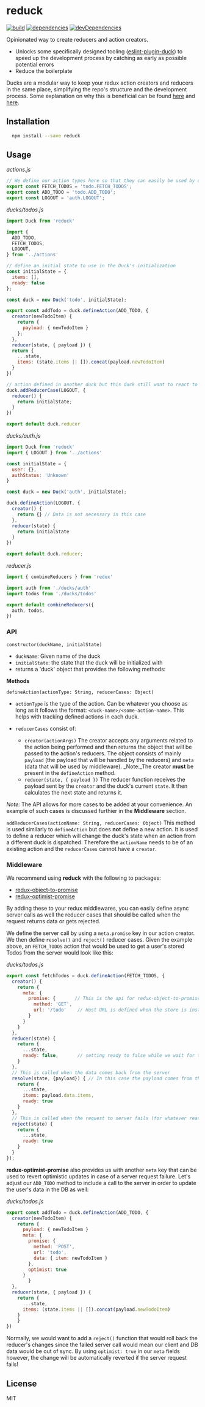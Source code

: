 # reduck

[![build](https://travis-ci.org/enkidevs/reduck.svg)](https://travis-ci.org/enkidevs/reduck)
[![dependencies](https://david-dm.org/enkidevs/reduck.svg)](https://david-dm.org/enkidevs/reduck)
[![devDependencies](https://david-dm.org/enkidevs/reduck/dev-status.svg)](https://david-dm.org/enkidevs/reduck#info=devDependencies)

Opinionated way to create reducers and action creators.

  * Unlocks some specifically designed tooling ([eslint-plugin-duck](https://github.com/enkidevs/eslint-plugin-duck)) to speed up the development process by catching as early as possible potential errors
  * Reduce the boilerplate

Ducks are a modular way to keep your redux action creators and reducers in the same place, simplifying the repo's structure and the development process. Some explanation on why this is beneficial can be found [here](https://github.com/erikras/ducks-modular-redux) and [here](https://medium.freecodecamp.com/scaling-your-redux-app-with-ducks-6115955638be).

## Installation

```bash
  npm install --save reduck
```

## Usage

*actions.js*
```js
// We define our action types here so that they can easily be used by different ducks
export const FETCH_TODOS = 'todo.FETCH_TODOS';
export const ADD_TODO = 'todo.ADD_TODO';
export const LOGOUT = 'auth.LOGOUT';
```

*ducks/todos.js*
```js
import Duck from 'reduck'

import {
  ADD_TODO,
  FETCH_TODOS,
  LOGOUT,
} from '../actions'

// define an initial state to use in the Duck's initialization
const initialState = {
  items: [],
  ready: false
};

const duck = new Duck('todo', initialState);

export const addTodo = duck.defineAction(ADD_TODO, {
  creator(newTodoItem) {
    return {
      payload: { newTodoItem }
    };
  },
  reducer(state, { payload }) {
  return {
    ...state,
    items: (state.items || []).concat(payload.newTodoItem)
  }
})

// action defined in another duck but this duck still want to react to it
duck.addReducerCase(LOGOUT, {
  reducer() {
    return initialState;
  }
})

export default duck.reducer
```

*ducks/auth.js*
```js
import Duck from 'reduck'
import { LOGOUT } from '../actions'

const initialState = {
  user: {},
  authStatus: 'Unknown'
}

const duck = new Duck('auth', initialState);

duck.defineAction(LOGOUT, {
  creator() {
    return {} // Data is not necessary in this case
  },
  reducer(state) {
    return initialState
  }
})

export default duck.reducer;
```

*reducer.js*
```js
import { combineReducers } from 'redux'

import auth from './ducks/auth'
import todos from './ducks/todos'

export default combineReducers({
  auth, todos,
})
```

### API

`constructor(duckName, initialState)`
- `duckName`: Given name of the duck
- `initialState`: the state that the duck will be initialized with
- returns a 'duck' object that provides the following methods:

**Methods**

`defineAction(actionType: String, reducerCases: Object)`
- `actionType` is the type of the action. Can be whatever you choose as long as it follows the format: `<duck-name>/<some-action-name>`.
This helps with tracking defined actions in each duck.

- `reducerCases` consist of:
  * `creator(actionArgs)`
  The creator accepts any arguments related to the action being performed and then returns the object that will be passed to the action's reducers. The object consists of mainly `payload` (the payload that will be handled by the reducers) and `meta` (data that will be used by middleware).
  _Note:_The creator **must** be present in the `defineAction` method.
  * `reducer(state, { payload })`
  The reducer function receives the payload sent by the `creator` and the duck's current `state`. It then calculates the next state and returns it.

_Note:_ The API allows for more cases to be added at your convenience. An example of such cases is discussed furthier in the **Middleware** section.

`addReducerCases(actionName: String, reducerCases: Object)`
This method is used similarly to `defineAction` but does **not** define a new action. It is used to define a reducer which will change the duck's state when an action from a different duck is dispatched. Therefore the `actionName` needs to be of an existing action and the `reducerCases` cannot have a `creator`.

### Middleware
We recommend using **reduck** with the following to packages:
- [redux-object-to-promise](https://github.com/mathieudutour/redux-object-to-promise)
- [redux-optimist-promise](https://github.com/mathieudutour/redux-optimist-promise)

By adding these to your redux middlewares, you can easily define async server calls as well the reducer cases that should be called when the request returns data or gets rejected.

We define the server call by using a `meta.promise` key in our action creator. We then define `resolve()` and `reject()` reducer cases.
Given the example above, an `FETCH_TODOS` action that would be used to get a user's stored Todos from the server would look like this:

*ducks/todos.js*
```js
export const fetchTodos = duck.defineAction(FETCH_TODOS, {
  creator() {
    return {
      meta: {
        promise: {       // This is the api for redux-object-to-promise
          method: 'GET',
          url: '/todo'    // Host URL is defined when the store is instantiated so we can use just relative URLs here
        }
      }
    }
  },
  reducer(state) {
    return {
      ...state,
      ready: false,       // setting ready to false while we wait for the network response
    }
  },
  // This is called when the data comes back from the server
  resolve(state, {payload}) { // In this case the payload comes from the server, not from the action creator
    return {
      ...state,
      items: payload.data.items,
      ready: true
    }
  },
  // This is called when the request to server fails (for whatever reason)
  reject(state) {
    return {
      ...state,
      ready: true
    }
  }
});
```

**redux-optimist-promise** also provides us with another `meta` key that can be used to revert optimistic updates in case of a server request failure.
Let's adjust our `ADD_TODO` method to include a call to the server in order to update the user's data in the DB as well:

*ducks/todos.js*
```js
export const addTodo = duck.defineAction(ADD_TODO, {
  creator(newTodoItem) {
    return {
      payload: { newTodoItem }
      meta: {
        promise: {
          method: 'POST',
          url: 'todo',
          data: { item: newTodoItem }
        },
        optimist: true
      }
		}
  },
  reducer(state, { payload }) {
    return {
      ...state,
      items: (state.items || []).concat(payload.newTodoItem)
    }
	}
})
```
Normally, we would want to add a `reject()` function that would roll back the reducer's changes since the failed server call would mean our client and DB data would be out of sync. By using `optimist: true` in our `meta` fields however, the change will be automatically reverted if the server request fails!

## License

  MIT
